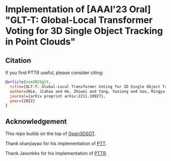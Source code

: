 # Implementation of [AAAI'23 Oral] "GLT-T: Global-Local Transformer Voting for 3D Single Object Tracking in Point Clouds"

## Citation
If you find PTTR useful, please consider citing:

```bibtex
@article{nie2022glt,
  title={GLT-T: Global-Local Transformer Voting for 3D Single Object Tracking in Point Clouds},
  author={Nie, Jiahao and He, Zhiwei and Yang, Yuxiang and Gao, Mingyu and Zhang, Jing},
  journal={arXiv preprint arXiv:2211.10927},
  year={2022}
}
```

## Acknowledgement
This repo builds on the top of [Open3DSOT](https://github.com/Ghostish/Open3DSOT).

Thank shanjiayao for his implementation of [PTT](https://github.com/shanjiayao/PTT).

Thank Jasonkks for his implementation of [PTTR](https://github.com/Jasonkks/PTTR).
